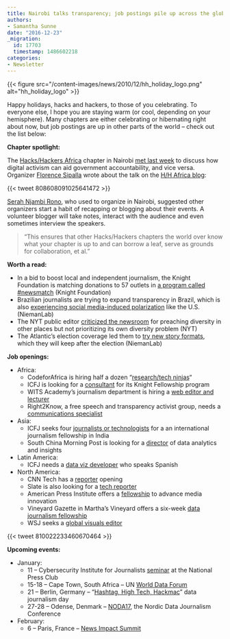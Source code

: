 ```yaml
---
title: Nairobi talks transparency; job postings pile up across the globe
authors:
- Samantha Sunne
date: "2016-12-23"
_migration:
  id: 17703
  timestamp: 1486602218
categories:
- Newsletter
---
```


{{< figure src="/content-images/news/2010/12/hh\_holiday\_logo.png" alt="hh\_holiday\_logo" >}}

Happy holidays, hacks and hackers, to those of you celebrating. To everyone else, I hope you are staying warm (or cool, depending on your hemisphere). Many chapters are either celebrating or hibernating right about now, but job postings are up in other parts of the world &#8211; check out the list below:

**Chapter spotlight:**

The [Hacks/Hackers Africa][1] chapter in Nairobi [met last week][2] to discuss how digital activism can aid government accountability, and vice versa. Organizer [Florence Sipalla][3] wrote about the talk on the [H/H Africa blog][4]:

{{< tweet 808608091025641472 >}}

[Serah Njambi Rono][5], who used to organize in Nairobi, suggested other organizers start a habit of recapping or blogging about their events. A volunteer blogger will take notes, interact with the audience and even sometimes interview the speakers.

> &#8220;This ensures that other Hacks/Hackers chapters the world over know what your chapter is up to and can borrow a leaf, serve as grounds for collaboration, et al.&#8221;

**Worth a read:**

  * In a bid to boost local and independent journalism, the Knight Foundation is matching donations to 57 outlets in [a program called #newsmatch][6] (Knight Foundation)
  * Brazilian journalists are trying to expand transparency in Brazil, which is also [experiencing social media-induced polarization][7] like the U.S. (NiemanLab)
  * The NYT public editor [criticized the newsroom][8] for preaching diversity in other places but not prioritizing its own diversity problem (NYT)
  * The Atlantic&#8217;s election coverage led them to [try new story formats][9], which they will keep after the election (NiemanLab)

**Job openings:**

  * Africa:
      * CodeforAfrica is hiring half a dozen &#8220;[research/tech ninjas][10]&#8220;
      * ICFJ is looking for a [consultant][11] for its Knight Fellowship program
      * WITS Academy&#8217;s journalism department is hiring a [web editor and lecturer][12]
      * Right2Know, a free speech and transparency activist group, needs a [communications specialist][13]
  * Asia:
      * ICFJ seeks four [journalists or technologists][14] for a an international journalism fellowship in India
      * South China Morning Post is looking for a [director][15] of data analytics and insights
  * Latin America:
      * ICFJ needs a [data viz developer][16] who speaks Spanish
  * North America:
      * CNN Tech has a [reporter][17] opening
      * Slate is also looking for a [tech reporter][18]
      * American Press Institute offers a [fellowship][19] to advance media innovation
      * Vineyard Gazette in Martha&#8217;s Vineyard offers a six-week [data journalism fellowship][20]
      * WSJ seeks a [global visuals editor][21]

{{< tweet 810022233460670464 >}}

**Upcoming events:**

  * January:
      * 11 &#8211; Cybersecurity Institute for Journalists [seminar][22] at the National Press Club
      * 15-18 &#8211; Cape Town, South Africa &#8211; UN [World Data Forum][23]
      * 21 &#8211; Berlin, Germany &#8211; &#8220;[Hashtag, High Tech, Hackmac][24]&#8221; data journalism day
      * 27-28 &#8211; Odense, Denmark &#8211; [NODA17][25], the Nordic Data Journalism Conference
  * February:
      * 6 &#8211; Paris, France &#8211; [News Impact Summit][26]

 [1]: https://www.facebook.com/HacksHackersAfrica/
 [2]: https://docs.google.com/forms/d/13iJf6EHjGSSPJWCCgv5SSrSRn43yoMP-uuITZ4sgwvI/viewform?edit_requested=true
 [3]: https://twitter.com/flosips
 [4]: https://medium.com/hacks-hackers-africa
 [5]: https://twitter.com/CallMeAlien
 [6]: http://www.knightfoundation.org/articles/how-you-can-advance-quality-journalism-by-supporting-the-knight-news-match
 [7]: http://www.niemanlab.org/2016/12/the-year-of-transparency-in-brazilian-journalism/?utm_source=Daily+Lab+email+list&utm_campaign=e326cab3ef-dailylabemail3&utm_medium=email&utm_term=0_d68264fd5e-e326cab3ef-396065225
 [8]: http://www.nytimes.com/2016/12/17/public-editor/new-york-times-diversity-liz-spayd-public-editor.html?_r=0
 [9]: http://www.niemanlab.org/2016/12/at-the-atlantic-campaign-coverage-innovations-are-finding-new-life-and-applications-after-the-election/?utm_source=Daily+Lab+email+list&utm_campaign=e326cab3ef-dailylabemail3&utm_medium=email&utm_term=0_d68264fd5e-e326cab3ef-396065225
 [10]: https://opportunities.codeforafrica.org/
 [11]: http://ijnet.org/en/opportunities/icfj-seeks-program-consultant-africa
 [12]: http://www.journalism.co.za/blog/department-journalism-school-literature-language-media-seeking-employ-full-time-web-editor-lecturertutor-journalism-one-year-renewable-contract-2/
 [13]: http://www.journalism.co.za/blog/right2know-r2k-talented-campaigner-organise-campaigns-right-communicate-advocate-media-internet-freedom-media-transformation-access-telecommunications/
 [14]: http://ijnet.org/en/opportunities/icfj-seeks-knight-international-journalism-fellows-india
 [15]: http://www.cpjobs.com/hk/job/director-data-analytics-and-insights-ref-cmay-dit-d-1649219
 [16]: http://ijnet.org/en/opportunities/icfj-seeks-data-visualization-developer-latin-america-us
 [17]: http://talkingbiznews.com/biz-news-help-wanted/cnn-tech-seeks-reporter/
 [18]: http://talkingbiznews.com/biz-news-help-wanted/slate-seeks-tech-reporter/
 [19]: http://ijnet.org/en/opportunities/american-press-institute-offers-fellowship-us
 [20]: https://vineyardgazette.com/marthas-vineyard-fellowship-innovation-journalism-2017
 [21]: https://uscareers-dowjones-newscorp.icims.com/jobs/28972/editor%2c-global-visuals/job?mobile=false&width=910&height=500&bga=true&needsRedirect=false&jan1offset=-480&jun1offset=-420
 [22]: https://www.eiseverywhere.com/ereg/index.php?eventid=214757&
 [23]: http://undataforum.org/
 [24]: http://dju.verdi.de/journalistentag
 [25]: http://noda2017.dk/
 [26]: https://newsimpact.io/summits/news-impact-summit-paris